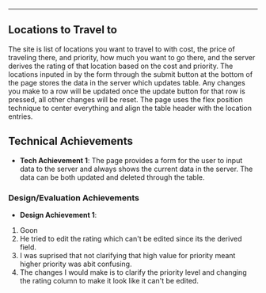 
---

## Locations to Travel to
The site is list of locations you want to travel to with cost, the price of traveling there, and priority, 
how much you want to go there, and the server derives the rating of that location based on the cost and priority. 
The locations inputed in by the form through the submit button at the bottom of the page stores the data in the server which updates
table. Any changes you make to a row will be updated once the update button for that row is pressed, all other changes will be reset.
The page uses the flex position technique to center everything and align the table header with the location entries.
## Technical Achievements
- **Tech Achievement 1**: The page provides a form for the user to input data to the server and always shows the current data in the server.
The data can be both updated and deleted through the table.

### Design/Evaluation Achievements
- **Design Achievement 1**: 
1. Goon
2. He tried to edit the rating which can't be edited since its the derived field.
3. I was suprised that not clarifying that high value for priority meant higher priority was abit confusing.
4. The changes I would make is to clarify the priority level and changing the rating column to make it look like it can't be edited.
